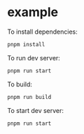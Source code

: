# example

To install dependencies:

```bash
pnpm install
```

To run dev server:

```bash
pnpm run start
```

To build:

```bash
pnpm run build
```

To start dev server:

```bash
pnpm run start
```
